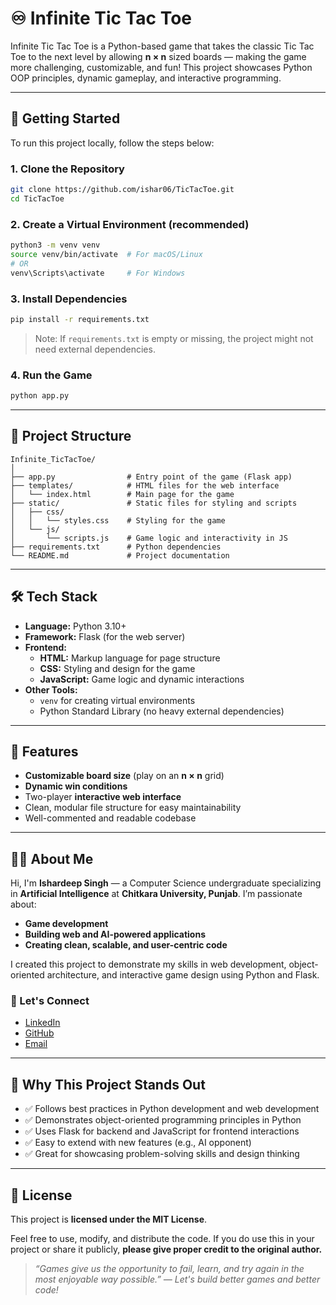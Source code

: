 
# ♾️ Infinite Tic Tac Toe

Infinite Tic Tac Toe is a Python-based game that takes the classic Tic Tac Toe to the next level by allowing **n × n** sized boards — making the game more challenging, customizable, and fun! This project showcases Python OOP principles, dynamic gameplay, and interactive programming.

---

## 🚀 Getting Started

To run this project locally, follow the steps below:

### 1. Clone the Repository

```bash
git clone https://github.com/ishar06/TicTacToe.git
cd TicTacToe
```

### 2. Create a Virtual Environment (recommended)

```bash
python3 -m venv venv
source venv/bin/activate  # For macOS/Linux
# OR
venv\Scripts\activate     # For Windows
```

### 3. Install Dependencies

```bash
pip install -r requirements.txt
```

> Note: If `requirements.txt` is empty or missing, the project might not need external dependencies.

### 4. Run the Game

```bash
python app.py
```

---

## 📁 Project Structure

```
Infinite_TicTacToe/
│
├── app.py                # Entry point of the game (Flask app)
├── templates/            # HTML files for the web interface
│   └── index.html        # Main page for the game
├── static/               # Static files for styling and scripts
│   ├── css/
│   │   └── styles.css    # Styling for the game
│   └── js/
│       └── scripts.js    # Game logic and interactivity in JS
├── requirements.txt      # Python dependencies
└── README.md             # Project documentation
```

---

## 🛠️ Tech Stack

- **Language:** Python 3.10+
- **Framework:** Flask (for the web server)
- **Frontend:**
  - **HTML:** Markup language for page structure
  - **CSS:** Styling and design for the game
  - **JavaScript:** Game logic and dynamic interactions
- **Other Tools:**
  - `venv` for creating virtual environments
  - Python Standard Library (no heavy external dependencies)

---

## 🎯 Features

- **Customizable board size** (play on an **n × n** grid)
- **Dynamic win conditions**
- Two-player **interactive web interface**
- Clean, modular file structure for easy maintainability
- Well-commented and readable codebase

---

## 👨‍💻 About Me

Hi, I'm **Ishardeep Singh** — a Computer Science undergraduate specializing in **Artificial Intelligence** at **Chitkara University, Punjab**. I’m passionate about:

- **Game development**
- **Building web and AI-powered applications**
- **Creating clean, scalable, and user-centric code**

I created this project to demonstrate my skills in web development, object-oriented architecture, and interactive game design using Python and Flask.

### 🔗 Let's Connect

- [LinkedIn](https://www.linkedin.com/in/ishardeep-singh-743789311/)
- [GitHub](https://github.com/ishar06)
- [Email](mailto:singhishardeep06@gmail.com)

---

## 📌 Why This Project Stands Out

- ✅ Follows best practices in Python development and web development
- ✅ Demonstrates object-oriented programming principles in Python
- ✅ Uses Flask for backend and JavaScript for frontend interactions
- ✅ Easy to extend with new features (e.g., AI opponent)
- ✅ Great for showcasing problem-solving skills and design thinking

---

## 📝 License

This project is **licensed under the MIT License**.

Feel free to use, modify, and distribute the code. If you do use this in your project or share it publicly, **please give proper credit to the original author.**

> _“Games give us the opportunity to fail, learn, and try again in the most enjoyable way possible.” — Let's build better games and better code!_
